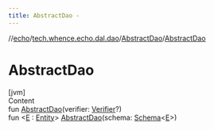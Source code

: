 ```yaml
---
title: AbstractDao -
---
```

//[echo](../../index.md)/[tech.whence.echo.dal.dao](../index.md)/[AbstractDao](index.md)/[AbstractDao](-abstract-dao.md)



# AbstractDao  
[jvm]  
Content  
fun [AbstractDao](-abstract-dao.md)(verifier: [Verifier](../../tech.whence.echo.dal.schema/-verifier/index.md)?)  
fun <[E](index.md) : [Entity](../../tech.whence.echo.dal.entity/-entity/index.md)> [AbstractDao](-abstract-dao.md)(schema: [Schema](../../tech.whence.echo.dal.schema/-schema/index.md)<[E](index.md)>)  



